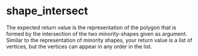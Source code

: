 # shape_intersect
The expected return value is the representation of the polygon that is formed by the intersection of the two minority-shapes given as argument. Similar to the representation of minority shapes, your return value is a list of vertices, but the vertices can appear in any order in the list.
